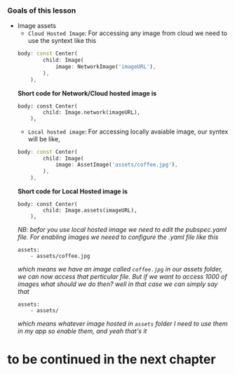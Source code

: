### Goals of this lesson

-   Image assets
    -   `Cloud Hosted Image`: For accessing any image from cloud we need to use the syntext like this
    ```dart
    body: const Center(
            child: Image(
                image: NetworkImage('imageURL'),
            ),
        ),
    ```
    **Short code for Network/Cloud hosted image is**
    ```
    body: const Center(
            child: Image.network(imageURL),
        ),
    ```
    -   `Local hosted image`: For accessing locally avaiable image, our syntex will be like,
    ```dart
    body: const Center(
            child: Image(
                image: AssetImage('assets/coffee.jpg'),
            ),
        ),
    ```
    **Short code for Local Hosted image is**
    ```
    body: const Center(
            child: Image.assets(imageURL),
        ),
    ```
    _NB: befor you use local hosted image we need to edit the pubspec.yaml file. For enabling images we neeed to configure the .yaml file like this_
    ```
    assets:
        - assets/coffee.jpg
    ```
    _which means we have an image called `coffee.jpg` in our assets folder, we can now access that perticular file. But if we want to access 1000 of images what should we do then? well in that case we can simply say that_
    ```
    assets:
        - assets/
    ```
    _which means whatever image hosted in `assets` folder I need to use them in my app so enable them, and yeah that's it_

# to be continued in the next chapter
